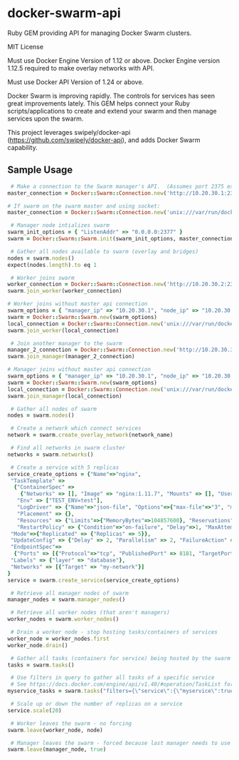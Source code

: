 # docker-swarm-api

Ruby GEM providing API for managing Docker Swarm clusters.

MIT License

Must use Docker Engine Version of 1.12 or above.  Docker Engine version 1.12.5 required to make overlay networks with API.

Must use Docker API Version of 1.24 or above.


Docker Swarm is improving rapidly.  The controls for services has seen great improvements lately.  This GEM helps connect your Ruby scripts/applications to create and extend your swarm and then manage services upon the swarm.

This project leverages swipely/docker-api (https://github.com/swipely/docker-api), and adds Docker Swarm capability.

Sample Usage
------------
```ruby
 # Make a connection to the Swarm manager's API.  (Assumes port 2375 exposed for API)
master_connection = Docker::Swarm::Connection.new('http://10.20.30.1:2375')

# If swarm on the swarm master and using socket:
master_connection = Docker::Swarm::Connection.new('unix:///var/run/docker.sock')

 # Manager node intializes swarm
swarm_init_options = { "ListenAddr" => "0.0.0.0:2377" }
swarm = Docker::Swarm::Swarm.init(swarm_init_options, master_connection)

 # Gather all nodes available to swarm (overlay and bridges)
nodes = swarm.nodes()
expect(nodes.length).to eq 1

 # Worker joins swarm
worker_connection = Docker::Swarm::Connection.new('http://10.20.30.2:2375')
swarm.join_worker(worker_connection)

# Worker joins without master api connection
swarm_options = { "manager_ip" => "10.20.30.1", "node_ip" => "10.20.30.2", "JoinTokens" => {"Worker" => "FooBar" }}
swarm = Docker::Swarm::Swarm.new(swarm_options)
local_connection = Docker::Swarm::Connection.new('unix:///var/run/docker.sock')
swarm.join_worker(local_connection)

 # Join another manager to the swarm
manager_2_connection = Docker::Swarm::Connection.new('http://10.20.30.3:2375')
swarm.join_manager(manager_2_connection)

# Manager joins without master api connection
swarm_options = { "manager_ip" => "10.20.30.1", "node_ip" => "10.20.30.2", "JoinTokens" => {"Master" => "FooBar" }}
swarm = Docker::Swarm::Swarm.new(swarm_options)
local_connection = Docker::Swarm::Connection.new('unix:///var/run/docker.sock')
swarm.join_manager(local_connection)

 # Gather all nodes of swarm
nodes = swarm.nodes()

 # Create a network which connect services
network = swarm.create_overlay_network(network_name)

 # Find all networks in swarm cluster
networks = swarm.networks()

 # Create a service with 5 replicas
service_create_options = {"Name"=>"nginx",
 "TaskTemplate" =>
  {"ContainerSpec" =>
    {"Networks" => [], "Image" => "nginx:1.11.7", "Mounts" => [], "User" => "root"},
   "Env" => ["TEST_ENV=test"],
   "LogDriver" => {"Name"=>"json-file", "Options"=>{"max-file"=>"3", "max-size"=>"10M"}},
   "Placement" => {},
   "Resources" => {"Limits"=>{"MemoryBytes"=>104857600}, "Reservations"=>{}},
   "RestartPolicy" => {"Condition"=>"on-failure", "Delay"=>1, "MaxAttempts"=>3}},
 "Mode"=>{"Replicated" => {"Replicas" => 5}},
 "UpdateConfig" => {"Delay" => 2, "Parallelism" => 2, "FailureAction" => "pause"},
 "EndpointSpec"=>
  {"Ports" => [{"Protocol"=>"tcp", "PublishedPort" => 8181, "TargetPort" => 80}]},
 "Labels" => {"layer" => "database"},
 "Networks" => [{"Target" => "my-network"}]
}
service = swarm.create_service(service_create_options)

 # Retrieve all manager nodes of swarm
manager_nodes = swarm.manager_nodes()

 # Retrieve all worker nodes (that aren't managers)
worker_nodes = swarm.worker_nodes()

 # Drain a worker node - stop hosting tasks/containers of services
worker_node = worker_nodes.first
worker_node.drain()

 # Gather all tasks (containers for service) being hosted by the swarm cluster
tasks = swarm.tasks()

 # Use filters in query to gather all tasks of a specific service
 # See https://docs.docker.com/engine/api/v1.40/#operation/TaskList for a list of available filters
myservice_tasks = swarm.tasks("filters={\"service\":{\"myservice\":true}}")

 # Scale up or down the number of replicas on a service
service.scale(20)

 # Worker leaves the swarm - no forcing
swarm.leave(worker_node, node)

 # Manager leaves the swarm - forced because last manager needs to use 'force' to leave the issue.
swarm.leave(manager_node, true)

```
